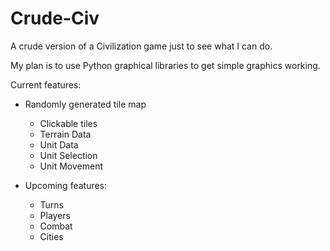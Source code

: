 # Crude-Civ
A crude version of a Civilization game just to see what I can do.

My plan is to use Python graphical libraries to get simple graphics working.

Current features:  
* Randomly generated tile map
  * Clickable tiles
  * Terrain Data
  * Unit Data
  * Unit Selection
  * Unit Movement

* Upcoming features:
  * Turns
  * Players
  * Combat
  * Cities
